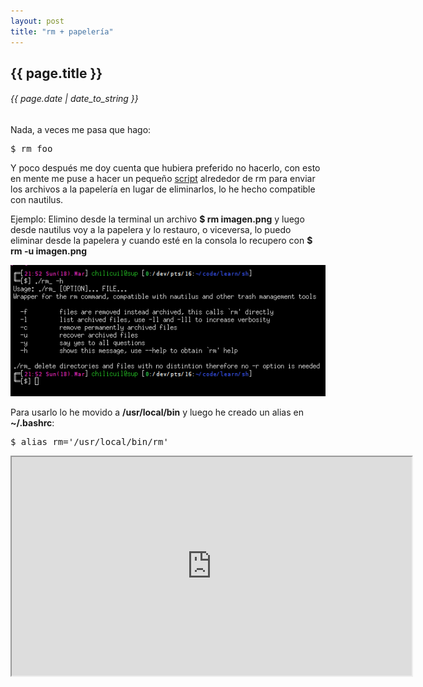 ```yaml
---
layout: post
title: "rm + papelería"
---
```


## {{ page.title }}

###### {{ page.date | date_to_string }}

Nada, a veces me pasa que hago:

<pre class="sh_sh">
$ rm foo
</pre>

Y poco después me doy cuenta que hubiera preferido no hacerlo, con esto en mente me puse a hacer un pequeño [script](https://github.com/chilicuil/learn/blob/master/sh/tools/rm_) alrededor de rm para enviar los archivos a la papelería en lugar de eliminarlos, lo he hecho compatible con nautilus.

Ejemplo: Elimino desde la terminal un archivo **$ rm imagen.png** y luego desde nautilus voy a la papelera y lo restauro, o viceversa, lo puedo eliminar desde la papelera y cuando esté en la consola lo recupero con **$ rm -u imagen.png**

**[![](/assets/img/53.png)](/assets/img/53.png)**

Para usarlo lo he movido a **/usr/local/bin** y luego he creado un alias en **~/.bashrc**:

<pre class="sh_sh">
$ alias rm='/usr/local/bin/rm'
</pre>

<iframe class="showterm" src="http://showterm.io/0a5b334fd24f82bd5ede1" width="640" height="350">&nbsp;</iframe> 

<br>
